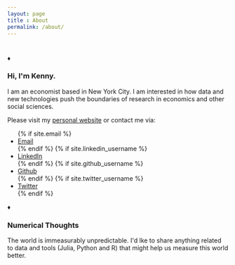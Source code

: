 ```yaml
---
layout: page
title : About
permalink: /about/
---
```


<center><h1>   </h1></center>
<div class="separator separator-danger">♦</div>

### Hi, I'm Kenny.

I am an economist based in New York City. I am interested in how data and new technologies push the boundaries of research in economics and other social sciences.

Please visit my <a href="http://{{ site.personalpage }}"><i class="fa fa-home"></i> personal website</a> or contact me via: 
<ul>
  {% if site.email %}
    <li>
      <a href="mailto:{{ site.email }}?Subject=Hello!" target="_top"><i class="fa fa-envelope-square"></i> Email</a>
    </li>  
  {% endif %}
  {% if site.linkedin_username %}
    <li>
      <a href="https://www.linkedin.com/in/{{ site.linkedin_username }}"><i class="fa fa-linkedin-square"></i> LinkedIn</a>
    </li>
  {% endif %}
  {% if site.github_username %}
    <li>
      <a href="https://github.com/{{ site.github_username }}"><i class="fa fa-github-square"></i> Github</a>
    </li>
  {% endif %}
  {% if site.twitter_username %}
    <li>
      <a href="https://twitter.com/{{ site.twitter_username }}"><i class="fa fa-twitter-square"></i> Twitter</a>
    </li>
  {% endif %}
</ul>

<div class="separator">♦</div>

### Numerical Thoughts

The world is immeasurably unpredictable. I'd lke to share anything related to data and tools (Julia, Python and R) that might help us measure this world better.
